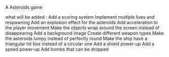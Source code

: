 A Asteroids game



what will be added : 
  Add a scoring system
  Implement multiple lives and respawning
  Add an explosion effect for the asteroids
  Add acceleration to the player movement
  Make the objects wrap around the screen instead of disappearing
  Add a background image
  Create different weapon types
  Make the asteroids lumpy instead of perfectly round
  Make the ship have a triangular hit box instead of a circular one
  Add a shield power-up
  Add a speed power-up
  Add bombs that can be dropped
